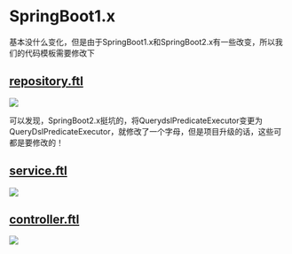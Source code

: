 # SpringBoot1.x

基本没什么变化，但是由于SpringBoot1.x和SpringBoot2.x有一些改变，所以我们的代码模板需要修改下

## [repository.ftl]()

![](https://i.loli.net/2019/09/10/Q3tDkFSrjVPcTYW.png)

可以发现，SpringBoot2.x挺坑的，将QuerydslPredicateExecutor变更为QueryDslPredicateExecutor，就修改了一个字母，但是项目升级的话，这些可都是要修改的！

## [service.ftl]()

![](https://i.loli.net/2019/09/10/wWMNqypr9Z678bP.png)

## [controller.ftl]()

![](https://i.loli.net/2019/09/10/W3oKjcxaXeNslhO.png)
